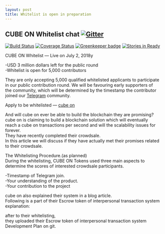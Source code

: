 ```yaml
---
layout: post
title: Whitelist is open in preparation 
---
```

## CUBE ON Whitelist  chat [![Gitter](https://badges.gitter.im/Join%20Chat.svg)](https://gitter.im/wooriapt?utm_source=share-link&utm_medium=link&utm_campaign=share-link)

[![Build Status](https://circleci.com/gh/MetaMask/metamask-extension.svg?style=shield&circle-token=a1ddcf3cd38e29267f254c9c59d556d513e3a1fd)](https://circleci.com/gh/MetaMask/metamask-extension) [![Coverage Status](https://coveralls.io/repos/github/MetaMask/metamask-extension/badge.svg?branch=master)](https://coveralls.io/github/MetaMask/metamask-extension?branch=master) [![Greenkeeper badge](https://badges.greenkeeper.io/MetaMask/metamask-extension.svg)](https://greenkeeper.io/) [![Stories in Ready](https://badge.waffle.io/MetaMask/metamask-extension.png?label=in%20progress&title=waffle.io)](https://waffle.io/MetaMask/metamask-extension)


CUBE ON Whitelist — Live on July 2, 2018y

-USD 3 million dollars left for the public round  
-Whitelist is open for 5,000 contributors  

They are only accepting 5,000 qualified whitelisted applicants to participate in our public contribution round. 
We will be favouring early supporters of the community, which will be determined by the timestamp the contributor 
joined our [Telegram](https://t.me/cubeon) community.


Apply to be whitelisted — [cube on](http://cubeon.co.in)


And will cube on ever be able to build the blockchain they are promising?  
cube on is claiming to build a blockchain solution which will eventually reach a cube on transactions per second and will 
the scalability issues for forever.   
They have recently completed their crowdsale.   
In this article we will discuss if they have actually met their promises related to their crowdsale.  

The Whitelisting Procedure.(as planned)  
During the whitelisting, CUBE ON Tokens used three main aspects to determine the scores of interested crowdsale participants.
 
 
-Timestamp of Telegram join.  
-Your understanding of the product.  
-Your contribution to the project  
    

cube on also explained their system in a blog article.    
Following is a part of their Escrow token of interpersonal transaction system explanation:  


after to their whitelisting,   
they uploaded their Escrow token of interpersonal transaction system Development Plan on git.  

